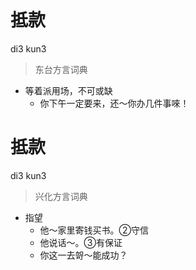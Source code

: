 # 抵款
di3 kun3
> 东台方言词典
- 等着派用场，不可或缺
  - 你下午一定要来，还～你办几件事唻！

# 抵款
di3 kun3
> 兴化方言词典
- 指望
  - 他～家里寄钱买书。②守信
  - 他说话～。③有保证
  - 你这一去哿～能成功？
